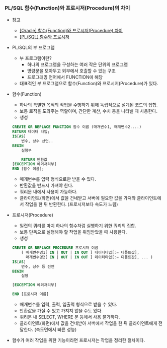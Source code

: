 ### PL/SQL 함수(Function)와 프로시저(Procedure)의 차이

- 참고
  - [[Oracle] 함수(Function)와 프로시저(Procedure) 차이](https://fomaios.tistory.com/entry/Oracle-%ED%95%A8%EC%88%98Function%EC%99%80-%ED%94%84%EB%A1%9C%EC%8B%9C%EC%A0%80Procedure-%EC%B0%A8%EC%9D%B4)
  - [[PL/SQL] 함수와 프로시저](https://gdtbgl93.tistory.com/149)

- PL/SQL의 부 프로그램
  - 부 프로그램이란? 
    - 하나의 프로그램을 구성하는 여러 작은 단위의 프로그램
    - 명령문을 모아두고 외부에서 호출할 수 있는 구조
    - 프로그래밍 언어에서 FUNCTION에 해당
  - 대표적인 부 프로그램으로 함수(Function)와 프로시저(Procedure)가 있다.


- 함수(Function)
  - 하나의 특별한 목적의 작업을 수행하기 위해 독립적으로 설계된 코드의 집합.
  - 보통 로직을 도와주는 역할이며, 간단한 계산, 수치 등을 나타낼 때 사용한다.
  - 생성
  ```sql
  CREATE OR REPLACE FUNCTION 함수 이름 (매개변수1, 매개변수2....)
  RETURN 데이터 타입;
  IS[AS]
      변수, 상수 선언..
  BEGIN
      실행부

      RETURN 반환값
  [EXCEPTION 예외처리부]
  END [함수 이름];
  ```
  - 매개변수를 입력 형식으로만 받을 수 있다.
  - 반환값을 반드시 가져야 한다.
  - 쿼리문 내에서 사용이 가능하다.
  - 클라이언트(화면)에서 값을 건네받고 서버에 필요한 값을 가져와 클라이언트에서 작업을 한 뒤 반환한다. (프로시저보다 속도가 느림)


  
- 프로시저(Procedure)
  - 일련의 쿼리를 마치 하나의 함수처럼 실행하기 위한 쿼리의 집합.
  - 보통 단독으로 실행해야 할 작업을 위임받았을 때 사용한다.
  - 생성
  ```sql
  CREATE OR REPLACE PROCEDURE 프로시저 이름
      ( 매개변수명1[ IN | OUT | IN OUT ] 데이터타입[:= 디폴트값],
        매개변수명2[ IN | OUT | IN OUT ] 데이터타입[:= 디폴트값], ... )
  IS[AS]
      변수, 상수 등 선언
  BEGIN
      실행

  [EXCEPTION 예외처리부]

  END [프로시저 이름]
  ```
  - 매개변수를 입력, 출력, 입출력 형식으로 받을 수 있다.
  - 반환값을 가질 수 있고 가지지 않을 수도 있다.
  - 쿼리문 내 SELECT, WHERE 문 등에서 사용 불가하다.
  - 클라이언트(화면)에서 값을 건네받아 서버에서 작업을 한 뒤 클라이언트에게 전달한다. (속도면에서 빠른 성능)


- 함수가 여러 작업을 위한 기능이라면 프로시저는 작업을 정리한 절차이다.
